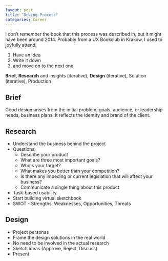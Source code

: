 ```yaml
---
layout: post
title: "Desing Process"
categories: Career
---
```


I don’t remember the book that this process was described in, but it might have been around 2014. Probably from a UX Bookclub in Kraków, I used to joyfully attend.


1. Have an idea
2. Write it down
3. and move on to the next one

**Brief**, **Research** and insights (iterative), **Design** (iterative), Solution (iterative), Production

## Brief

Good design arises from the initial problem, goals, audience, or leadership needs, business plans. It reflects the identity and brand of the client.

## Research



*   Understand the business behind the project
*   Questions:
    *   Describe your product
    *   What are three most important goals?
    *   Who's your target?
    *   What makes you better than your competition?
    *   Is there any impeding or current legislation that will affect your business?
    *   Communicate a single thing about this product
*   Task-based usability
*   Start building virtual sketchbook
*   SWOT - Strengths, Weaknesses, Opportunities, Threats


## Design



*   Project personas
*   Frame the design solutions in the real world
*   No need to be involved in the actual research
*   Sketch ideas (Approve, Reject, Discuss)
*   Present

